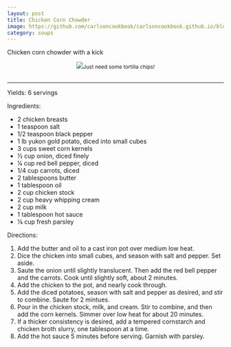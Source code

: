 ```yaml
---
layout: post
title: Chicken Corn Chowder
image: https://github.com/carlsoncookbook/carlsoncookbook.github.io/blob/master/images/chicken-corn-chowder.jpg?raw=true
category: soups
---
```


Chicken corn chowder with a kick

<p style="float:center; font-size: 9pt; text-align: center; width: 50%; margin-left: 25%; margin-bottom: 0.5em;"><img src="https://github.com/carlsonkellie/College-Cravings/blob/master/images/guacamole.jpg?raw=true">Just need some tortilla chips!<br><br></p>

<hr>


Yields: 6 servings

Ingredients:
* 2 chicken breasts
* 1 teaspoon salt
* 1/2 teaspoon black pepper
* 1 lb yukon gold potato, diced into small cubes
* 3 cups sweet corn kernels
* 1⁄2 cup onion, diced finely
* 1⁄4 cup red bell pepper, diced
* 1/4 cup carrots, diced
* 2 tablespoons butter
* 1 tablespoon oil
* 2 cup chicken stock
* 2 cup heavy whipping cream
* 2 cup milk
* 1 tablespoon hot sauce
* 1⁄8 cup fresh parsley

Directions:
1. Add the butter and oil to a cast iron pot over medium low heat. 
2. Dice the chicken into small cubes, and season with salt and pepper. Set aside.
3. Saute the onion until slightly translucent. Then add the red bell pepper and the carrots. Cook until slightly soft, about 2 minutes. 
4. Add the chicken to the pot, and nearly cook through.
5. Add the diced potatoes, season with salt and pepper as desired, and stir to combine. Saute for 2 mintues. 
6. Pour in the chicken stock, milk, and cream. Stir to combine, and then add the corn kernels. Simmer over low heat for about 20 minutes.
7. If a thicker consistency is desired, add a tempered cornstarch and chicken broth slurry, one tablespoon at a time. 
8. Add the hot sauce 5 minutes before serving. Garnish with parsley.